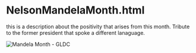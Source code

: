 # NelsonMandelaMonth.html
this is a description about the positivity that arises from this month. Tribute to the former president that spoke a different lanaguage. 


<img src="https://q8x6q2v5.stackpathcdn.com/wp-content/uploads/2020/07/mandel-month-image.jpg" alt="Mandela Month - GLDC"/>




